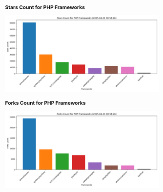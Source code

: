 ### Stars Count for PHP Frameworks

![Stars Chart](./archive/charts/20250421005826_stars_count.png)

### Forks Count for PHP Frameworks

![Forks Chart](./archive/charts/20250421005826_forks_count.png)

